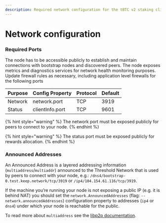 ```yaml
---
description: Required network configuration for the tBTC v2 staking client.
---
```


# Network configuration

### Required Ports

The node has to be accessible publicly to establish and maintain connections with bootstrap nodes and discovered peers. The node exposes metrics and diagnostics services for network health monitoring purposes.  Update firewall rules as necessary, including application level firewalls for the following ports

| Purpose | Config Property | Protocol | Default |
| ------- | --------------- | -------- | ------- |
| Network | network.port    | TCP      | 3919    |
| Status  | clientInfo.port | TCP      | 9601    |

{% hint style="warning" %}
The network port must be exposed publicly for peers to connect to your node.
{% endhint %}

{% hint style="warning" %}
The status port must be exposed publicly for rewards allocation.
{% endhint %}

### **Announced Addresses**

An Announced Address is a layered addressing information (`multiaddress`/`multiaddr`) announced to the Threshold Network that is used by peers to connect with your node, e.g.: `/dns4/bootstrap-0.test.keep.network/tcp/3919` or `/ip4/104.154.61.116/tcp/3919`.

If the machine you’re running your node is not exposing a public IP (e.g. it is behind NAT) you should set the `network.AnnouncedAddresses` (flag: `--network.announcedAddresses`) configuration property to addresses (`ip4` or `dns4`) under which your node is reachable for the public.

To read more about `multiaddress` see the [libp2p documentation](https://docs.libp2p.io/reference/glossary/#multiaddr).
